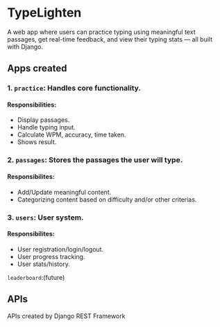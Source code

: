 # TypeLighten

A web app where users can practice typing using meaningful text passages, get real-time feedback, and view their typing stats — all built with Django.

## Apps created

### 1. <code>practice</code>: Handles core functionality.

#### Responsibilities:
- Display passages.
- Handle typing input.
- Calculate WPM, accuracy, time taken.
- Shows result.

### 2. <code>passages</code>: Stores the passages the user will type.

#### Responsibilites:
- Add/Update meaningful content.
- Categorizing content based on difficulty and/or other criterias.

### 3. <code>users</code>: User system.

#### Responsibilites:
- User registration/login/logout.
- User progress tracking.
- User stats/history.

<code>leaderboard</code>:(future)

## APIs

APIs created by Django REST Framework